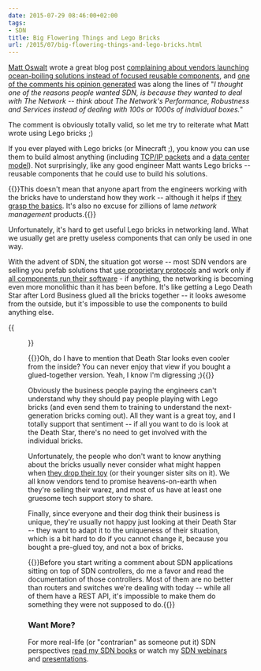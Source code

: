```yaml
---
date: 2015-07-29 08:46:00+02:00
tags:
- SDN
title: Big Flowering Things and Lego Bricks
url: /2015/07/big-flowering-things-and-lego-bricks.html
---
```

[Matt Oswalt](http://keepingitclassless.net/about-matt/) wrote a great blog post [complaining about vendors launching ocean-boiling solutions instead of focused reusable components](https://oswalt.dev/2015/07/big-flowering-thing/), and [one of the comments his opinion generated](https://blog.ipspace.net/2015/07/must-read-big-flowering-thing.html?showComment=1437168590824#c2836266398982409387) was along the lines of "*I thought one of the reasons people wanted SDN, is because they wanted to deal with The Network -- think about The Network\'s Performance, Robustness and Services instead of dealing with 100s or 1000s of individual boxes.*"

The comment is obviously totally valid, so let me try to reiterate what Matt wrote using Lego bricks ;)
<!--more-->
If you ever played with Lego bricks (or Minecraft ;), you know you can use them to build almost anything (including [TCP/IP packets](https://righteousit.wordpress.com/2010/06/27/practical-visual-three-dimensional-pedagogy-for-internet-protocol-packet-header-control-fields/) and a [data center model](https://blog.ipspace.net/2013/10/lego-data-center.html)). Not surprisingly, like any good engineer Matt wants Lego bricks -- reusable components that he could use to build his solutions.

{{<note>}}This doesn't mean that anyone apart from the engineers working with the bricks have to understand how they work -- although it helps if [they grasp the basics](https://blog.ipspace.net/2015/07/why-should-i-care-about-networking.html). It's also no excuse for zillions of lame *network management* products.{{</note>}}

Unfortunately, it's hard to get useful Lego bricks in networking land. What we usually get are pretty useless components that can only be used in one way.

With the advent of SDN, the situation got worse -- most SDN vendors are selling you prefab solutions that [use proprietary protocols](https://blog.ipspace.net/2015/06/software-defined-wanwell-orchestrated.html) and work only if [all components run their software](http://blog.ipspace.net/2015/06/vertically-integrated-musings.html) - if anything, the networking is becoming even more monolithic than it has been before. It's like getting a Lego Death Star after Lord Business glued all the bricks together -- it looks awesome from the outside, but it's impossible to use the components to build anything else.

{{<figure src="http://images.amazon.com/images/G/01/toys/detail-page/B000FTXNRI-1-lg.jpg">}}

{{<note>}}Oh, do I have to mention that Death Star looks even cooler from the inside? You can never enjoy that view if you bought a glued-together version. Yeah, I know I\'m digressing ;){{</note>}}

Obviously the business people paying the engineers can't understand why they should pay people playing with Lego bricks (and even send them to training to understand the next-generation bricks coming out). All they want is a great toy, and I totally support that sentiment -- if all you want to do is look at the Death Star, there's no need to get involved with the individual bricks.

Unfortunately, the people who don't want to know anything about the bricks usually never consider what might happen when [they drop their toy](https://youtu.be/kEHRrZrXOdQ?t=4m20s) (or their younger sister sits on it). We all know vendors tend to promise heavens-on-earth when they're selling their warez, and most of us have at least one gruesome tech support story to share.

Finally, since everyone and their dog think their business is unique, they're usually not happy just looking at their Death Star -- they want to adapt it to the uniqueness of their situation, which is a bit hard to do if you cannot change it, because you bought a pre-glued toy, and not a box of bricks.

{{<note>}}Before you start writing a comment about SDN applications sitting on top of SDN controllers, do me a favor and read the documentation of those controllers. Most of them are no better than routers and switches we're dealing with today -- while all of them have a REST API, it's impossible to make them do something they were not supposed to do.{{</note>}}

### Want More?

For more real-life (or "contrarian" as someone put it) SDN perspectives [read my SDN books](http://www.ipspace.net/Books) or watch my [SDN webinars](https://www.ipspace.net/Roadmap/SDN_and_OpenFlow_webinars) and [presentations](http://www.ipspace.net/Presentations#Software_Defined_Networking).
